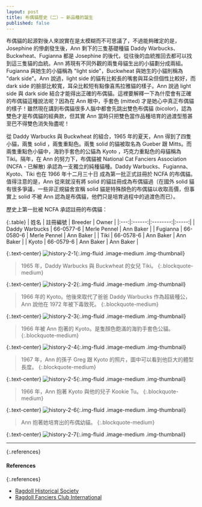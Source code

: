 ```yaml
---
layout: post
title: 布偶貓歷史（二）— 新品種的誕生
published: false
---
```


布偶貓的起源對後人來說實在是太模糊而不可思議了，不過能夠確定的是，Josephine 的慘劇發生後，Ann 剩下的三隻基礎種貓 Daddy Warbucks、Buckwheat、Fugianna 都是 Josephine 的後代，從往後的血統推回去都可以找到這三隻貓的血統。Ann 將現有不同外觀的兩隻母貓生出的小貓劃分成兩組。Fugianna 與她生的小貓稱為 "light side"，Buckwheat 與她生的小貓則稱為 "dark side"。Ann 說過，light side 的貓有比較長的嘴套與耳朵但個性比較好，而 dark side 的臉部比較寬，耳朵比較短有點像喜馬拉雅貓的樣子。Ann 說過 light side 與 dark side 結合才能得出正確的布偶貓。這裡要解釋一下為什麼會有正確的布偶貓這種說法呢？因為在 Ann 眼中，手套色 (mitted) 才是她心中真正布偶貓的樣子！雖然現在講到布偶貓很多人腦中都會先跳出雙色布偶貓 (bicolor)，認為雙色才是布偶貓的經典款，但其實 Ann 當時只把雙色當作品種培育的過渡型態甚至巴不得雙色消失殆盡呢！

從 Daddy Warbucks 與 Buckwheat 的組合，1965 年的夏天，Ann 得到了四隻小貓，兩隻 solid ，兩隻重點色。兩隻 solid 的貓被取名為 Gueber 跟 Mitts。而兩隻重點色小貓中，海豹手套色的公貓為 Kyoto ，巧克力重點色的母貓稱為 Tiki。隔年，在 Ann 的努力下，布偶貓被 National Cat Fanciers Association (NCFA - 已解散) 承認為一支獨立的純種貓種。Daddy Warbucks、Fugianna、Kyoto、Tiki 也在 1966 年十二月三十日 成為第一批正式註冊於 NCFA 的布偶貓。值得注意的是，Ann 從來就沒有將 solid 的貓註冊成為布偶貓過（在國外 solid 貓有很多爭議，一些非正規貓舍宣稱 solid 貓是特殊顏色的布偶貓以收取高價，但事實上 solid 不被 Ann 認為是布偶貓，他們只是培育過程中的過渡色而已）。

歷史上第一批被 NCFA 承認註冊的布偶貓：

{:.table}
| 姓名 | 註冊編號 | Breeder | Owner |
|:---:|:------:|:--------:|:-----:|
| Daddy Warbucks | 66-0577-6 | Merle Pennel | Ann Baker |
| Fugianna | 66-0580-6 | Merle Pennel | Ann Baker |
| Tiki | 66-0578-6 | Ann Baker | Ann Baker |
| Kyoto | 66-0579-6 | Ann Baker | Ann Baker |

{:.text-center}
![history-2-1](/assets/img/history/history-2-1.jpg){:.img-fluid .image-medium .img-thumbnail}
> 1965 年，Daddy Warbucks 與 Buckwheat 的女兒 Tiki。
{:.blockquote-medium}

{:.text-center}
![history-2-2](/assets/img/history/history-2-2.jpg){:.img-fluid .image-medium .img-thumbnail}
> 1966 年的 Kyoto。他後來取代了爸爸 Daddy Warbucks 作為超級種公，Ann 說他在 1972 年被下毒致死。
{:.blockquote-medium}

{:.text-center}
![history-2-3](/assets/img/history/history-2-3.jpg){:.img-fluid .image-medium .img-thumbnail}
> 1966 年被 Ann 抱著的 Kyoto。是隻顏色飽滿的海豹手套色公貓。
{:.blockquote-medium}

{:.text-center}
![history-2-4](/assets/img/history/history-2-4.jpg){:.img-fluid .image-medium .img-thumbnail}
> 1967 年，Ann 的孫子 Greg 跟 Kyoto 的照片，圖中可以看到他巨大的體型長度。
{:.blockquote-medium}

{:.text-center}
![history-2-5](/assets/img/history/history-2-5.jpg){:.img-fluid .image-medium .img-thumbnail}
> 1966 年，Ann 抱著 Kyoto 與他的兒子 Kookie Tu。
{:.blockquote-medium}

{:.text-center}
![history-2-6](/assets/img/history/history-2-6.jpg){:.img-fluid .image-medium .img-thumbnail}
> Ann 抱著她培育出的布偶幼貓。
{:.blockquote-medium}

{:.text-center}
![history-2-7](/assets/img/history/history-2-7.jpg){:.img-fluid .image-medium .img-thumbnail}

---

{:.references}
#### References

{:.references}
* [Ragdoll Historical Society](http://ragdollhistoricalsociety.org/)
* [Ragdoll Fanciers Club International](http://rfci.org/)

